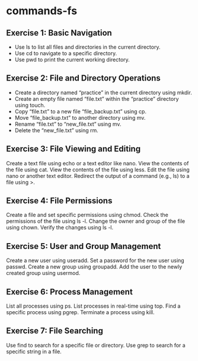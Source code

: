 # commands-fs

## Exercise 1: Basic Navigation

- Use ls to list all files and directories in the current directory.
- Use cd to navigate to a specific directory.
- Use pwd to print the current working directory.

## Exercise 2: File and Directory Operations

- Create a directory named “practice” in the current directory using mkdir.
- Create an empty file named “file.txt” within the “practice” directory using touch.
- Copy “file.txt” to a new file “file_backup.txt” using cp.
- Move “file_backup.txt” to another directory using mv.
- Rename “file.txt” to “new_file.txt” using mv.
- Delete the “new_file.txt” using rm.

## Exercise 3: File Viewing and Editing

Create a text file using echo or a text editor like nano. View the contents of the file using cat. View the contents of the file using less. Edit the file using nano or another text editor. Redirect the output of a command (e.g., ls) to a file using >.

## Exercise 4: File Permissions

Create a file and set specific permissions using chmod. Check the permissions of the file using ls -l. Change the owner and group of the file using chown. Verify the changes using ls -l.

## Exercise 5: User and Group Management

Create a new user using useradd. Set a password for the new user using passwd. Create a new group using groupadd. Add the user to the newly created group using usermod.

## Exercise 6: Process Management

List all processes using ps. List processes in real-time using top. Find a specific process using pgrep. Terminate a process using kill.

## Exercise 7: File Searching

Use find to search for a specific file or directory. Use grep to search for a specific string in a file.